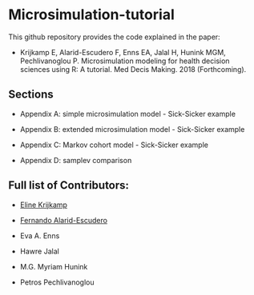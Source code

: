 # Microsimulation-tutorial
This github repository provides the code explained in the paper: 

- Krijkamp E, Alarid-Escudero F, Enns EA, Jalal H, Hunink MGM, Pechlivanoglou P. Microsimulation modeling for health decision sciences using R: A tutorial. Med Decis Making. 2018 (Forthcoming). 

## Sections
- Appendix A: simple microsimulation model - Sick-Sicker example

- Appendix B: extended microsimulation model - Sick-Sicker example

- Appendix C: Markov cohort model - Sick-Sicker example

- Appendix D: samplev comparison

## Full list of Contributors:

  * [Eline Krijkamp](https://github.com/krijkamp)

  * [Fernando Alarid-Escudero](https://github.com/feralaes)

  * Eva A. Enns

  * Hawre Jalal

  * M.G. Myriam Hunink 

  * Petros Pechlivanoglou

